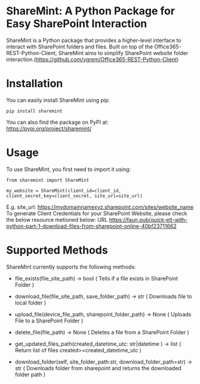 # ShareMint: A Python Package for Easy SharePoint Interaction

ShareMint is a Python package that provides a higher-level interface to interact with SharePoint folders and files. Built on top of the Office365-REST-Python-Client, ShareMint aims to simplify SharePoint website folder interaction.(https://github.com/vgrem/Office365-REST-Python-Client)


# Installation
You can easily install ShareMint using pip:

```
pip install sharemint
```

You can also find the package on PyPI at: https://pypi.org/project/sharemint/


# Usage
To use ShareMint, you first need to import it using: 

```
from sharemint import ShareMint

my_website = ShareMint(client_id=client_id, client_secret_key=client_secret, site_url=site_url)
```

E.g. site_url: https://mydomainnamexyz.sharepoint.com/sites/website_name
To generate Client Credentials for your SharePoint Website, please check the below resource metioned below:
URL https://faun.pub/quick-etl-with-python-part-1-download-files-from-sharepoint-online-40bf23711662


# Supported Methods
ShareMint currently supports the following methods:

* file_exists(file_site_path) -> bool ( Tells if a file exists in SharePoint Folder ) 

* download_file(file_site_path, save_folder_path) -> str ( Downloads file to local folder )

* upload_file(device_file_path, sharepoint_folder_path) -> None ( Uploads File to a SharePoint Folder )

* delete_file(file_path) -> None ( Deletes a file from a SharePoint Folder )

* get_updated_files_path(created_datetime_utc: str|datetime ) -> list ( Return list of files created>=created_datetime_utc )

* download_folder(self, site_folder_path:str, download_folder_path=str) -> str ( Downloads folder from sharepoint and returns the downloaded folder path )
